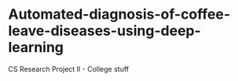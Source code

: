 # Automated-diagnosis-of-coffee-leave-diseases-using-deep-learning
CS Research Project II - College stuff
